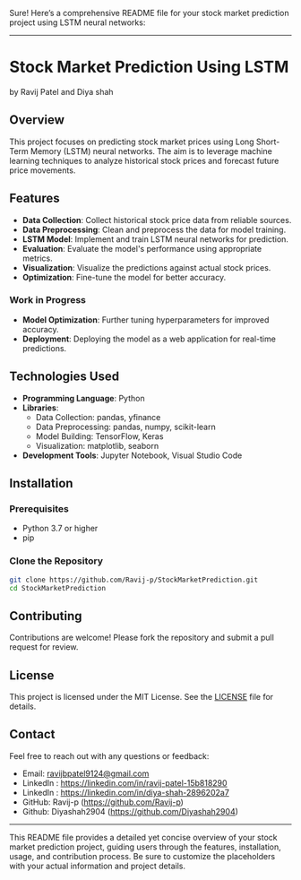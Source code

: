 Sure! Here’s a comprehensive README file for your stock market prediction project using LSTM neural networks:

---

# Stock Market Prediction Using LSTM
by Ravij Patel and Diya shah
## Overview
This project focuses on predicting stock market prices using Long Short-Term Memory (LSTM) neural networks. The aim is to leverage machine learning techniques to analyze historical stock prices and forecast future price movements.

## Features
- **Data Collection**: Collect historical stock price data from reliable sources.
- **Data Preprocessing**: Clean and preprocess the data for model training.
- **LSTM Model**: Implement and train LSTM neural networks for prediction.
- **Evaluation**: Evaluate the model's performance using appropriate metrics.
- **Visualization**: Visualize the predictions against actual stock prices.
- **Optimization**: Fine-tune the model for better accuracy.

### Work in Progress
- **Model Optimization**: Further tuning hyperparameters for improved accuracy.
- **Deployment**: Deploying the model as a web application for real-time predictions.

## Technologies Used
- **Programming Language**: Python
- **Libraries**: 
  - Data Collection: pandas, yfinance
  - Data Preprocessing: pandas, numpy, scikit-learn
  - Model Building: TensorFlow, Keras
  - Visualization: matplotlib, seaborn
- **Development Tools**: Jupyter Notebook, Visual Studio Code

## Installation

### Prerequisites
- Python 3.7 or higher
- pip

### Clone the Repository
```bash
git clone https://github.com/Ravij-p/StockMarketPrediction.git
cd StockMarketPrediction
```

## Contributing
Contributions are welcome! Please fork the repository and submit a pull request for review.

## License
This project is licensed under the MIT License. See the [LICENSE](LICENSE) file for details.

## Contact
Feel free to reach out with any questions or feedback:
- Email: ravijbpatel9124@gmail.com
- LinkedIn : https://linkedin.com/in/ravij-patel-15b818290
- LinkedIn : https://linkedin.com/in/diya-shah-2896202a7
- GitHub: Ravij-p (https://github.com/Ravij-p)
- Github: Diyashah2904 (https://github.com/Diyashah2904)
---

This README file provides a detailed yet concise overview of your stock market prediction project, guiding users through the features, installation, usage, and contribution process. Be sure to customize the placeholders with your actual information and project details.
